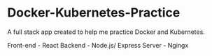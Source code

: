 # Docker-Kubernetes-Practice

A full stack app created to help me practice Docker and Kubernetes.

Front-end - React
Backend - Node.js/ Express
Server - Ngingx
